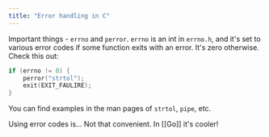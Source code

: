 ```yaml
---
title: "Error handling in C"
---
```


Important things - `errno` and `perror`. `errno` is an int in `errno.h`, and it's set to various error codes if some function exits with an error. It's zero otherwise. Check this out:
```C
if (errno != 0) {
	perror("strtol");
	exit(EXIT_FAULIRE);
}
```

You can find examples in the man pages of `strtol`, `pipe`, etc.

Using error codes is... Not that convenient. In [[Go]] it's cooler!

